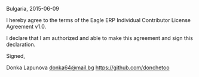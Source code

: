 Bulgaria, 2015-06-09

I hereby agree to the terms of the Eagle ERP Individual Contributor License
Agreement v1.0.

I declare that I am authorized and able to make this agreement and sign this
declaration.

Signed,

Donka Lapunova donka64@mail.bg https://github.com/donchetoo
